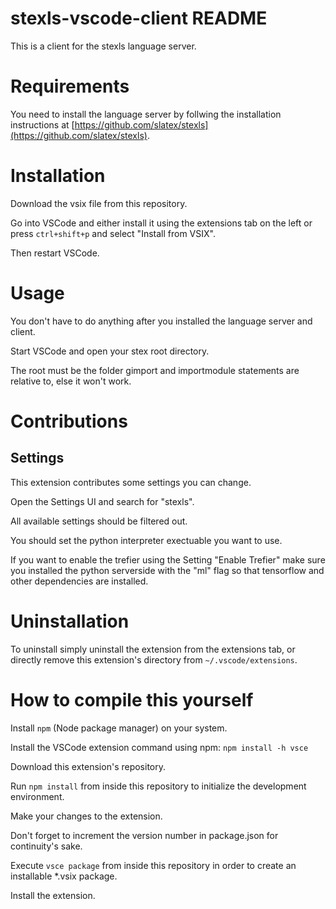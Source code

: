 # stexls-vscode-client README

This is a client for the stexls language server.


# Requirements

You need to install the language server by follwing the installation instructions
at [https://github.com/slatex/stexls](https://github.com/slatex/stexls).


# Installation

Download the vsix file from this repository.

Go into VSCode and either install it using the extensions tab on the left or
press `ctrl+shift+p` and select "Install from VSIX".

Then restart VSCode.


# Usage

You don't have to do anything after you installed the language server and client.

Start VSCode and open your stex root directory.

The root must be the folder gimport and importmodule statements are relative to, else
it won't work.


# Contributions

## Settings

This extension contributes some settings you can change.

Open the Settings UI and search for "stexls".

All available settings should be filtered out.

You should set the python interpreter exectuable you want to use.

If you want to enable the trefier using the Setting "Enable Trefier" make sure you installed the
python serverside with the "ml" flag so that tensorflow and other dependencies are installed.

# Uninstallation

To uninstall simply uninstall the extension from the extensions tab,
or directly remove this extension's directory from `~/.vscode/extensions`.

# How to compile this yourself

Install `npm` (Node package manager) on your system.

Install the VSCode extension command using npm: `npm install -h vsce`

Download this extension's repository.

Run `npm install` from inside this repository to initialize the development environment.

Make your changes to the extension.

Don't forget to increment the version number in package.json for continuity's sake.

Execute `vsce package` from inside this repository in order to create an installable *.vsix package.

Install the extension.
